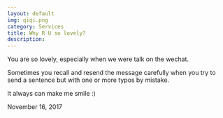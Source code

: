 ```yaml
---
layout: default
img: qiqi.png
category: Services
title: Why R U so lovely?
description:
---
```

You are so lovely, especially when we were talk on the wechat. 

Sometimes you recall and resend the message carefully when you try to send a sentence but with one or more typos by mistake.

It always can make me smile :)

November 16, 2017
